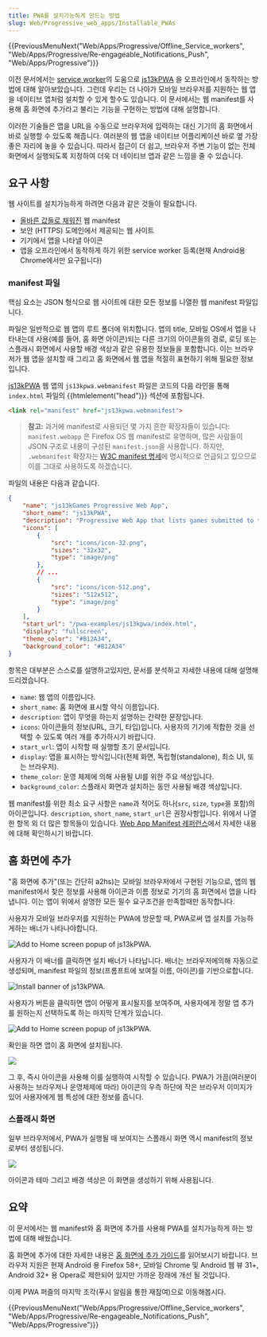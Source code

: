 ```yaml
---
title: PWA를 설치가능하게 만드는 방법
slug: Web/Progressive_web_apps/Installable_PWAs
---
```


{{PreviousMenuNext("Web/Apps/Progressive/Offline_Service_workers", "Web/Apps/Progressive/Re-engageable_Notifications_Push", "Web/Apps/Progressive")}}

이전 문서에서는 [service worker](/ko/docs/Web/API/Service_Worker_API)의 도움으로 [js13kPWA](https://mdn.github.io/pwa-examples/js13kpwa/) 을 오프라인에서 동작하는 방법에 대해 알아보았습니다. 그런데 우리는 더 나아가 모바일 브라우저를 지원하는 웹 앱을 네이티브 앱처럼 설치할 수 있게 할수도 있습니다. 이 문서에서는 웹 manifest를 사용해 홈 화면에 추가라고 불리는 기능을 구현하는 방법에 대해 설명합니다.

이러한 기술들은 앱을 URL을 수동으로 브라우저에 입력하는 대신 기기의 홈 화면에서 바로 실행할 수 있도록 해줍니다. 여러분의 웹 앱을 네이티브 어플리케이션 바로 옆 가장 좋은 자리에 놓을 수 있습니다. 따라서 접근이 더 쉽고, 브라우저 주변 기능이 없는 전체 화면에서 실행되도록 지정하여 더욱 더 네이티브 앱과 같은 느낌을 줄 수 있습니다.

## 요구 사항

웹 사이트를 설치가능하게 하려면 다음과 같은 것들이 필요합니다.

- [올바른 값들로 채워진](/ko/Apps/Progressive/Add_to_home_screen#Manifest) 웹 manifest
- 보안 (HTTPS) 도메인에서 제공되는 웹 사이트
- 기기에서 앱을 나타낼 아이콘
- 앱을 오프라인에서 동작하게 하기 위한 service worker 등록(현재 Android용 Chrome에서만 요구됩니다)

### manifest 파일

핵심 요소는 JSON 형식으로 웹 사이트에 대한 모든 정보를 나열한 웹 manifest 파일입니다.

파일은 일반적으로 웹 앱의 루트 폴더에 위치합니다. 앱의 title, 모바일 OS에서 앱을 나타내는데 사용(예를 들어, 홈 화면 아이콘)되는 다른 크기의 아이콘들의 경로, 로딩 또는 스플래시 화면에서 사용할 배경 색상과 같은 유용한 정보들을 포함합니다. 이는 브라우저가 웹 앱을 설치할 때 그리고 홈 화면에서 웹 앱을 적절히 표현하기 위해 필요한 정보입니다.

[js13kPWA](https://mdn.github.io/pwa-examples/js13kpwa/) 웹 앱의 `js13kpwa.webmanifest` 파일은 코드의 다음 라인을 통해 `index.html` 파일의 {{htmlelement("head")}} 섹션에 포함됩니다.

```html
<link rel="manifest" href="js13kpwa.webmanifest">
```

> **참고:** 과거에 manifest로 사용되던 몇 가지 흔한 확장자들이 있습니다: `manifest.webapp` 은 Firefox OS 웹 manifest로 유명하며, 많은 사람들이 JSON 구조로 내용이 구성된 `manifest.json`을 사용합니다. 하지만, `.webmanifest` 확장자는 [W3C manifest 명세](https://w3c.github.io/manifest/)에 명시적으로 언급되고 있으므로 이를 그대로 사용하도록 하겠습니다.

파일의 내용은 다음과 같습니다.

```json
{
    "name": "js13kGames Progressive Web App",
    "short_name": "js13kPWA",
    "description": "Progressive Web App that lists games submitted to the A-Frame category in the js13kGames 2017 competition.",
    "icons": [
        {
            "src": "icons/icon-32.png",
            "sizes": "32x32",
            "type": "image/png"
        },
        // ...
        {
            "src": "icons/icon-512.png",
            "sizes": "512x512",
            "type": "image/png"
        }
    ],
    "start_url": "/pwa-examples/js13kpwa/index.html",
    "display": "fullscreen",
    "theme_color": "#B12A34",
    "background_color": "#B12A34"
}
```

항목은 대부분은 스스로를 설명하고있지만, 문서를 분석하고 자세한 내용에 대해 설명해드리겠습니다.

- `name`: 웹 앱의 이름입니다.
- `short_name`: 홈 화면에 표시할 약식 이름입니다.
- `description`: 앱이 무엇을 하는지 설명하는 간략한 문장입니다.
- `icons`: 아이콘들의 정보(URL, 크기, 타입)입니다. 사용자의 기기에 적합한 것을 선택할 수 있도록 여러 개를 추가하시기 바랍니다.
- `start_url`: 앱이 시작할 때 실행할 초기 문서입니다.
- `display`: 앱을 표시하는 방식입니다(전체 화면, 독립형(standalone), 최소 UI, 또는 브라우저).
- `theme_color`: 운영 체제에 의해 사용될 UI를 위한 주요 색상입니다.
- `background_color`: 스플래시 화면과 설치하는 동안 사용될 배경 색상입니다.

웹 manifest를 위한 최소 요구 사항은 `name`과 적어도 하나(`src`, `size`, `type`을 포함)의 아이콘입니다. `description`, `short_name`, `start_url`은 권장사항입니다. 위에서 나열한 항목 외 더 많은 항목들이 있습니다. [Web App Manifest 레퍼런스](/ko/docs/Web/Manifest)에서 자세한 내용에 대해 확인하시기 바랍니다.

## 홈 화면에 추가

"홈 화면에 추가"(또는 간단히 a2hs)는 모바일 브라우저에서 구현된 기능으로, 앱의 웹 manifest에서 찾은 정보를 사용해 아이콘과 이름 정보로 기기의 홈 화면에서 앱을 나타냅니다. 이는 앱이 위에서 설명한 모든 필수 요구조건을 만족할때만 동작합니다.

사용자가 모바일 브라우저를 지원하는 PWA에 방문할 때, PWA로써 앱 설치를 가능하게하는 배너가 나타나야합니다.

![Add to Home screen popup of js13kPWA.](js13kpwa-icon.png)

사용자가 이 배너를 클릭하면 설치 배너가 나타납니다. 배너는 브라우저에의해 자동으로 생성되며, manifest 파일의 정보(프롬프트에 보여질 이름, 아이콘)를 기반으로합니다.

![Install banner of js13kPWA.](js13kpwa-banner.png)

사용자가 버튼을 클릭하면 앱이 어떻게 표시될지를 보여주며, 사용자에게 정말 앱 추가를 원하는지 선택하도록 하는 마지막 단계가 있습니다.

![Add to Home screen popup of js13kPWA.](js13kpwa-add.png)

확인을 하면 앱이 홈 화면에 설치됩니다.

![](js13kpwa-installed.png)

그 후, 즉시 아이콘을 사용해 이를 실행하여 시작할 수 있습니다. PWA가 가끔(여러분이 사용하는 브라우저나 운영체제에 따라) 아이콘의 우측 하단에 작은 브라우저 이미지가 있어 사용자에게 웹 특성에 대한 정보를 줍니다.

### 스플래시 화면

일부 브라우저에서, PWA가 실행될 때 보여지는 스플래시 화면 역시 manifest의 정보로부터 생성됩니다.

![](js13kpwa-splash.png)

아이콘과 테마 그리고 배경 색상은 이 화면을 생성하기 위해 사용됩니다.

## 요약

이 문서에서는 웹 manifest와 홈 화면에 추가를 사용해 PWA를 설치가능하게 하는 방법에 대해 배웠습니다.

홈 화면에 추가에 대한 자세한 내용은 [홈 화면에 추가 가이드](/ko/docs/Web/Apps/Progressive/Add_to_home_screen)를 읽어보시기 바랍니다. 브라우저 지원은 현재 Android 용 Firefox 58+, 모바일 Chrome 및 Android 웹 뷰 31+, Android 32+ 용 Opera로 제한되어 있지만 가까운 장래에 개선 될 것입니다.

이제 PWA 퍼즐의 마지막 조각(푸시 알림을 통한 재참여)으로 이동해봅시다.

{{PreviousMenuNext("Web/Apps/Progressive/Offline_Service_workers", "Web/Apps/Progressive/Re-engageable_Notifications_Push", "Web/Apps/Progressive")}}
